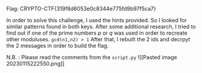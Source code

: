 Flag:  CRYPTO-CTF{319f8d6053e0c8344e775fd9b97f5ca7}

In order to solve this challenge, I used the hints provided. So I looked for similar patterns found in both keys. 
After some additional research, I tried to find out if one of the prime numbers *p* or *q* was used in order to recreate other moduluses. 
`gcd(n1,n2) > 1`
After that, I rebuilt the 2 ids and decrpyt the 2 messages in order to build the flag.

N.B. : Please read the comments from the ``script.py`` 
![[Pasted image 20230115222550.png]]
